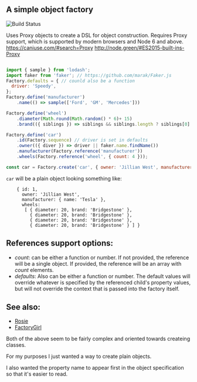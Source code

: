 ## A simple object factory

![Build Status](https://github.com/nathanstitt/object-factory-bot/actions/workflows/checks.yml/badge.svg)

Uses Proxy objects to create a DSL for object construction.  Requires Proxy support, which is supported by modern browsers and Node 6 and above.  https://caniuse.com/#search=Proxy http://node.green/#ES2015-built-ins-Proxy

```javascript

import { sample } from 'lodash';
import faker from 'faker'; // https://github.com/marak/Faker.js
Factory.defaults = { // counld also be a function
  driver: 'Speedy',
};
Factory.define('manufacturer')
    .name(() => sample(['Ford', 'GM', 'Mercedes']))

Factory.define('wheel')
    .diameter(Math.round(Math.random() * 6)+ 15)
    .brand(({ siblings }) => siblings && siblings.length ? siblings[0].brand : sample(['Firestone', 'Cooper', 'Bridgestone']));

Factory.define('car')
    .id(Factory.sequence) // driver is set in defaults
    .owner(({ diver }) => driver || faker.name.findName())
    .manufacturer(Factory.reference('manufacturer'))
    .wheels(Factory.reference('wheel', { count: 4 }));

const car = Factory.create('car', { owner: 'Jillian West', manufacturer: { name: 'Tesla' } });
```


`car` will be a plain object looking something like:
```
    { id: 1,
      owner: 'Jillian West',
      manufacturer: { name: 'Tesla' },
      wheels:
       [ { diameter: 20, brand: 'Bridgestone' },
         { diameter: 20, brand: 'Bridgestone' },
         { diameter: 20, brand: 'Bridgestone' },
         { diameter: 20, brand: 'Bridgestone' } ] }
```

## References support options:
 * *count*: can be either a function or number.  If not provided, the reference will be a single object.  If provided, the reference will be an array with _count_ elements.
 * *defaults*: Also can be either a function or number.  The default values will override whatever is specified by the referenced child's property values, but will not override the context that is passed into the factory itself.

## See also:

 * [Rosie](https://github.com/rosiejs/rosie)
 * [FactoryGirl](https://github.com/aexmachina/factory-girl)


Both of the above seem to be fairly complex and oriented towards createing classes.

For my purposes I just wanted a way to create plain objects.

I also wanted the property name to appear first in the object specification so that it's easier to read.
